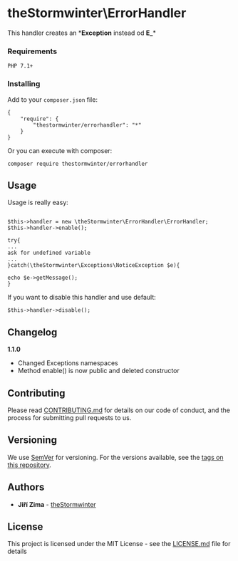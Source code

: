 # theStormwinter\ErrorHandler

This handler creates an \***Exception** instead od **E_**\*


### Requirements



```
PHP 7.1+
```

### Installing

Add to your `composer.json` file:

```
{
    "require": {
        "thestormwinter/errorhandler": "*"
    }
}
```

Or you can execute with composer:

```
composer require thestormwinter/errorhandler
```

## Usage

Usage is really easy:

```

$this->handler = new \theStormwinter\ErrorHandler\ErrorHandler;
$this->handler->enable();

try{
...
ask for undefined variable
...
}catch(\theStormwinter\Exceptions\NoticeException $e){

echo $e->getMessage();
}
```
If you want to disable this handler and use default:
```
$this->handler->disable();
```
## Changelog

**1.1.0**
 - Changed Exceptions namespaces
 - Method enable() is now public and deleted constructor
 


## Contributing

Please read [CONTRIBUTING.md](CONTRIBUTING.md) for details on our code of conduct, and the process for submitting pull requests to
 us.

## Versioning

We use [SemVer](http://semver.org/) for versioning. For the versions available, see the [tags on this repository](https://github.com/your/project/tags). 

## Authors

* **Jiří Zima** - [theStormwinter](https://github.com/thestormwinter)

## License

This project is licensed under the MIT License - see the [LICENSE.md](LICENSE.md) file for details


